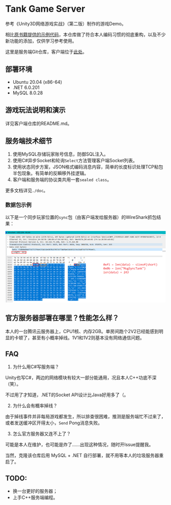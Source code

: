 # Tank Game Server

参考《Unity3D网络游戏实战》（第二版）制作的游戏Demo。

相比[原书籍提供的示例代码](https://github.com/luopeiyu/unity_net_book)，本仓库做了符合本人编码习惯的彻底重构，以及不少新功能的添加，仅供学习参考使用。

这里是服务端Git仓库，客户端位于[此处](https://github.com/MercuryGH/tank-game-client)。

## 部署环境

* Ubuntu 20.04 (x86-64)
* .NET 6.0.201
* MySQL 8.0.28

## 游戏玩法说明和演示

详见客户端仓库的README.md。

## 服务端技术细节

1. 使用MySQL存储玩家账号信息，防御SQL注入。
2. 使用C#异步Socket和轮询`Select`方法管理客户端Socket列表。
3. 使用状态同步方案，JSON格式编码消息内容，简单的长度标识处理TCP粘包半包现象。有简单的反瞬移外挂逻辑。
4. 客户端和服务端的协议类共用一套`sealed class`。

更多文档详见`./doc`。

### 数据包示例

以下是一个同步玩家位置的`sync`包（由客户端发给服务器）的WireShark抓包结果：

<img src="doc/img/wireshark.png"/>

## 官方服务器部署在哪里？性能怎么样？

本人的一台腾讯云服务器上，CPU1核、内存2GB。单房间跑个2V2已经能感到明显的卡顿了，甚至有小概率掉线。1V1和1V2则基本没有网络通信问题。

## FAQ

1. 为什么用C#写服务端？

Unity也写C#，两边的网络模块有较大一部分能通用，况且本人C++功底不深（笑）。

不过用了才知道，.NET的Socket API设计比Java好用多了（。

2. 为什么会有概率掉线？

由于掉线事件并非每局游戏都发生，所以排查很困难，推测是服务端忙不过来了，或者发送缓冲区开得太小，`Send` Pong消息失败。

3. 怎么官方服务器又连不上了？

可能是本人在维护，也可能是炸了……出现这种情况，随时开Issue提醒我。

当然，克隆该仓库后用 MySQL + .NET 自行部署，就不用等本人的垃圾服务器重启了。

## TODO:

* 换一台更好的服务器；
* 上手C++服务端编程。

